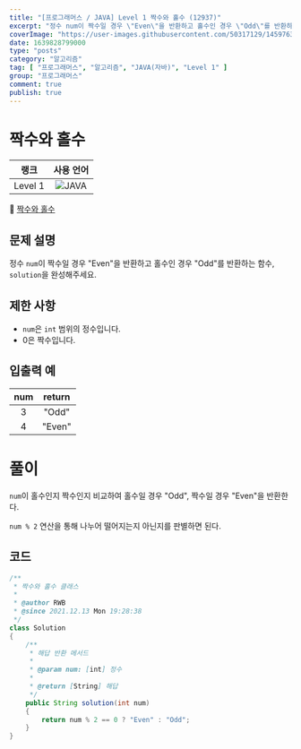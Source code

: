 ```yaml
---
title: "[프로그래머스 / JAVA] Level 1 짝수와 홀수 (12937)"
excerpt: "정수 num이 짝수일 경우 \"Even\"을 반환하고 홀수인 경우 \"Odd\"를 반환하는 함수, solution을 완성해주세요."
coverImage: "https://user-images.githubusercontent.com/50317129/145976356-6b5d1430-31c0-4c34-829e-6be8f747ab19.png"
date: 1639828799000
type: "posts"
category: "알고리즘"
tag: [ "프로그래머스", "알고리즘", "JAVA(자바)", "Level 1" ]
group: "프로그래머스"
comment: true
publish: true
---
```


# 짝수와 홀수

|  랭크   |                                                      사용 언어                                                      |
| :-----: | :-----------------------------------------------------------------------------------------------------------------: |
| Level 1 | ![JAVA](https://shields.io/badge/java-JDK%2011-lightgray?logo=java&style=plastic&logoColor=white&labelColor=orange) |

🔗 [짝수와 홀수](https://programmers.co.kr/learn/courses/30/lessons/12937)





## 문제 설명

정수 `num`이 짝수일 경우 "Even"을 반환하고 홀수인 경우 "Odd"를 반환하는 함수, `solution`을 완성해주세요.





## 제한 사항

* `num`은 `int` 범위의 정수입니다.
* 0은 짝수입니다.





## 입출력 예

|  num  | return |
| :---: | :----: |
|   3   | "Odd"  |
|   4   | "Even" |










# 풀이

`num`이 홀수인지 짝수인지 비교하여 홀수일 경우 "Odd", 짝수일 경우 "Even"을 반환한다.

`num % 2` 연산을 통해 나누어 떨어지는지 아닌지를 판별하면 된다.





## 코드

``` java
/**
 * 짝수와 홀수 클래스
 *
 * @author RWB
 * @since 2021.12.13 Mon 19:28:38
 */
class Solution
{
	/**
	 * 해답 반환 메서드
	 *
	 * @param num: [int] 정수
	 *
	 * @return [String] 해답
	 */
	public String solution(int num)
	{
		return num % 2 == 0 ? "Even" : "Odd";
	}
}
```